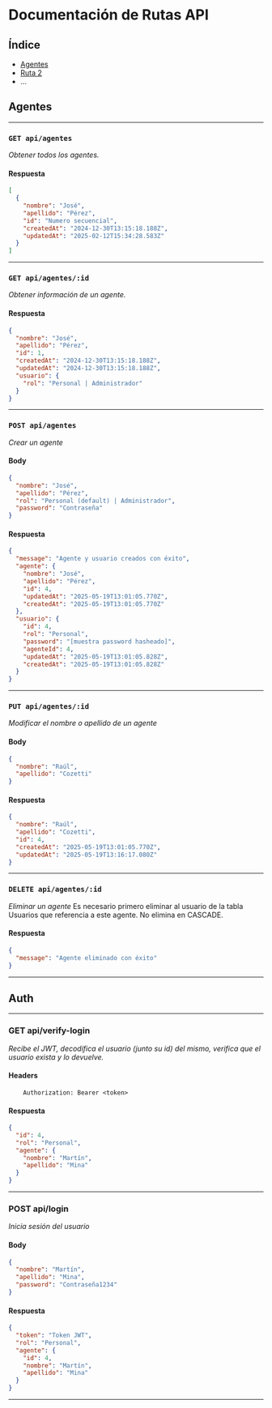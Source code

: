 # Documentación de Rutas API

## Índice

- [Agentes](#agentes)
- [Ruta 2](#ruta-2)
- ...

## Agentes

---

### `GET api/agentes`

_Obtener todos los agentes._

#### Respuesta

```json
[
  {
    "nombre": "José",
    "apellido": "Pérez",
    "id": "Numero secuencial",
    "createdAt": "2024-12-30T13:15:18.188Z",
    "updatedAt": "2025-02-12T15:34:28.583Z"
  }
]
```

---

### `GET api/agentes/:id`

_Obtener información de un agente._

#### Respuesta

```json
{
  "nombre": "José",
  "apellido": "Pérez",
  "id": 1,
  "createdAt": "2024-12-30T13:15:18.188Z",
  "updatedAt": "2024-12-30T13:15:18.188Z",
  "usuario": {
    "rol": "Personal | Administrador"
  }
}
```

---

### `POST api/agentes`

_Crear un agente_

#### Body

```json
{
  "nombre": "José",
  "apellido": "Pérez",
  "rol": "Personal (default) | Administrador",
  "password": "Contraseña"
}
```

#### Respuesta

```json
{
  "message": "Agente y usuario creados con éxito",
  "agente": {
    "nombre": "José",
    "apellido": "Pérez",
    "id": 4,
    "updatedAt": "2025-05-19T13:01:05.770Z",
    "createdAt": "2025-05-19T13:01:05.770Z"
  },
  "usuario": {
    "id": 4,
    "rol": "Personal",
    "password": "[muestra password hasheado]",
    "agenteId": 4,
    "updatedAt": "2025-05-19T13:01:05.828Z",
    "createdAt": "2025-05-19T13:01:05.828Z"
  }
}
```

---

### `PUT api/agentes/:id`

_Modificar el nombre o apellido de un agente_

#### Body

```json
{
  "nombre": "Raúl",
  "apellido": "Cozetti"
}
```

#### Respuesta

```json
{
  "nombre": "Raúl",
  "apellido": "Cozetti",
  "id": 4,
  "createdAt": "2025-05-19T13:01:05.770Z",
  "updatedAt": "2025-05-19T13:16:17.080Z"
}
```

---

### `DELETE api/agentes/:id`

_Eliminar un agente_
Es necesario primero eliminar al usuario de la tabla Usuarios que referencia a este agente. No elimina en CASCADE.

#### Respuesta

```json
{
  "message": "Agente eliminado con éxito"
}
```

---

## Auth

---

### GET api/verify-login

_Recibe el JWT, decodifica el usuario (junto su id) del mismo, verifica que el usuario exista y lo devuelve._

#### Headers

```http
    Authorization: Bearer <token>
```

#### Respuesta

```json
{
  "id": 4,
  "rol": "Personal",
  "agente": {
    "nombre": "Martín",
    "apellido": "Mina"
  }
}
```

---

### POST api/login

_Inicia sesión del usuario_

#### Body

```json
{
  "nombre": "Martín",
  "apellido": "Mina",
  "password": "Contraseña1234"
}
```

#### Respuesta

```json
{
  "token": "Token JWT",
  "rol": "Personal",
  "agente": {
    "id": 4,
    "nombre": "Martín",
    "apellido": "Mina"
  }
}
```

---

## 
